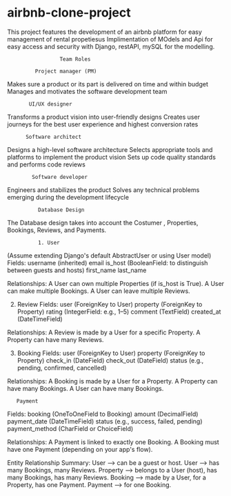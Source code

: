 
# airbnb-clone-project
This project features the development of an airbnb platform for easy management of rental propetiesus
Implimentation of MOdels and Api for easy access and security with Django, restAPI, mySQL for the modelling.

                     Team Roles
                     
             Project manager (PM)
Makes sure a product or its part is delivered on time and within budget
Manages and motivates the software development team 

           UI/UX designer
Transforms a product vision into user-friendly designs
Creates user journeys for the best user experience and highest conversion rates

          Software architect
Designs a high-level software architecture
Selects appropriate tools and platforms to implement the product vision
Sets up code quality standards and performs code reviews

            Software developer
Engineers and stabilizes the product
Solves any technical problems emerging during the development lifecycle

              Database Design
  The Database design takes into account the Costumer , Properties, Bookings, Reviews, and Payments.
  
              1. User
(Assume extending Django's default AbstractUser or using User model)
Fields:
username (inherited)
email
is_host (BooleanField: to distinguish between guests and hosts)
first_name
last_name

Relationships:
A User can own multiple Properties (if is_host is True).
A User can make multiple Bookings.
A User can leave multiple Reviews.

2. Review
Fields:
user (ForeignKey to User)
property (ForeignKey to Property)
rating (IntegerField: e.g., 1–5)
comment (TextField)
created_at (DateTimeField)

Relationships:
A Review is made by a User for a specific Property.
A Property can have many Reviews.

3. Booking
Fields:
user (ForeignKey to User)
property (ForeignKey to Property)
check_in (DateField)
check_out (DateField)
status (e.g., pending, confirmed, cancelled)

Relationships:
A Booking is made by a User for a Property.
A Property can have many Bookings.
A User can have many Bookings.

       Payment
Fields:
booking (OneToOneField to Booking)
amount (DecimalField)
payment_date (DateTimeField)
status (e.g., success, failed, pending)
payment_method (CharField or ChoiceField)

Relationships:
A Payment is linked to exactly one Booking.
A Booking must have one Payment (depending on your app's flow).

Entity Relationship Summary:
User ⟶ can be a guest or host.
User ⟶ has many Bookings, many Reviews.
Property ⟶ belongs to a User (host), has many Bookings, has many Reviews.
Booking ⟶ made by a User, for a Property, has one Payment.
Payment ⟶ for one Booking.











